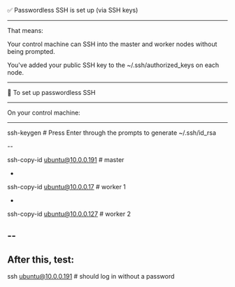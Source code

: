 
✅ Passwordless SSH is set up (via SSH keys)

---

That means:

Your control machine can SSH into the master and worker nodes without being prompted.

You've added your public SSH key to the ~/.ssh/authorized_keys on each node.

---

🔐 To set up passwordless SSH

---

On your control machine:

---

ssh-keygen  # Press Enter through the prompts to generate ~/.ssh/id_rsa

  --
  
ssh-copy-id ubuntu@10.0.0.191   # master

-

ssh-copy-id ubuntu@10.0.0.17    # worker 1

-

ssh-copy-id ubuntu@10.0.0.127   # worker 2

--
---
After this, test:
--

ssh ubuntu@10.0.0.191  # should log in without a password
